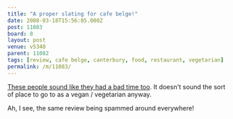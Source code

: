 ```yaml
---
title: "A proper slating for cafe belge!"
date: 2008-03-18T15:56:05.000Z
post: 11083
board: 8
layout: post
venue: v5340
parent: 11082
tags: [review, cafe belge, canterbury, food, restaurant, vegetarian]
permalink: /m/11083/
---
```

<a href="http://www.qype.co.uk/review/162360">These people sound like they had a bad time too</a>. It doesn't sound the sort of place to go to as a vegan / vegetarian anyway.

Ah, I see, the same review being spammed around everywhere!
